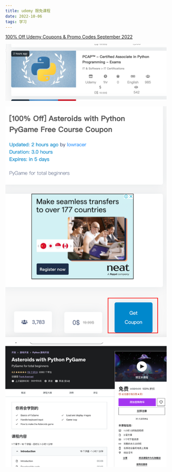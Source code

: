 ```yaml
---
title: udemy 限免课程
date: 2022-10-06
tags: 学习
---
```


[100% Off Udemy Coupons & Promo Codes September 2022](https://www.real.discount/udemy-coupon-code/)


![](asserts/Pasted%20image%2020220903001942.png)

![](asserts/Pasted%20image%2020220903002002.png)

![](asserts/Pasted%20image%2020220903002013.png)